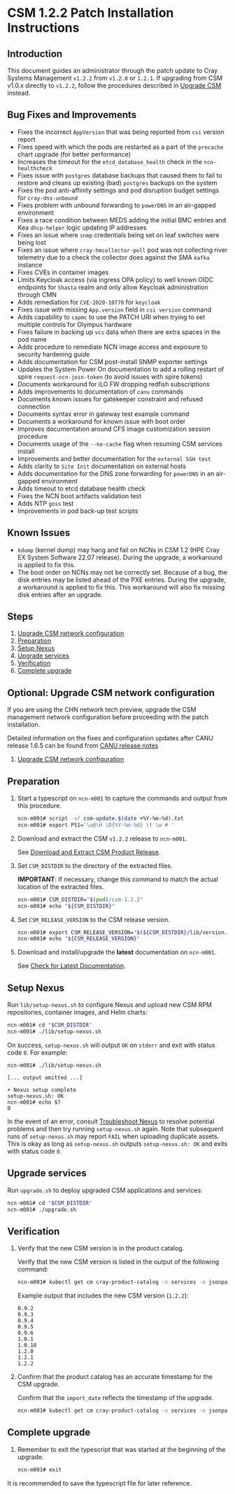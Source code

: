 # CSM 1.2.2 Patch Installation Instructions

## Introduction

This document guides an administrator through the patch update to Cray Systems Management `v1.2.2` from `v1.2.0` or `1.2.1`.
If upgrading from CSM v1.0.x directly to `v1.2.2`, follow the procedures described in [Upgrade CSM](../1.2/README.md) instead.

## Bug Fixes and Improvements

* Fixes the incorrect `AppVersion` that was being reported from `csi` version report
* Fixes speed with which the pods are restarted as a part of the `precache` chart upgrade (for better performance)
* Increases the timeout for the `etcd_database_health` check in the `ncn-healthcheck`
* Fixes issue with `postgres` database backups that caused them to fail to restore and cleans up existing (bad) `postgres` backups on the system
* Fixes the pod anti-affinity settings and pod disruption budget settings for `cray-dns-unbound`
* Fixes problem with unbound forwarding to `powerDNS` in an air-gapped environment
* Fixes a race condition between MEDS adding the initial BMC entries and Kea `dhcp-helper` logic updating IP addresses
* Fixes an issue where `snmp` credentials being set on leaf switches were being lost
* Fixes an issue where `cray-hmcollector-poll` pod was not collecting river telemetry due to a check the collector does against the SMA `kafka` instance
* Fixes CVEs in container images
* Limits Keycloak access (via ingress OPA policy) to well known OIDC endpoints for `Shasta` realm and only allow Keycloak administration through CMN
* Adds remediation for `CVE-2020-10770` for `keycloak`
* Fixes issue with missing `App.version` field in `csi version` command
* Adds capability to `capmc` to use the PATCH URI when trying to set multiple controls for Olympus hardware
* Fixes failure in backing up `vcs` data when there are extra spaces in the pod name
* Adds procedure to remediate NCN image access and exposure to security hardening guide
* Adds documentation for CSM post-install SNMP exporter settings
* Updates the System Power On documentation to add a rolling restart of spire `request-ncn-join-token` (to avoid issues with spire tokens)
* Documents workaround for iLO FW dropping redfish subscriptions
* Adds improvements to documentation of `canu` commands
* Documents known issues for gatekeeper constraint and refused connection
* Documents syntax error in gateway test example command
* Documents a workaround for known issue with boot order
* Improves documentation around CFS image customization session procedure
* Documents usage of the `--no-cache` flag when resuming CSM services install
* Improvements and better documentation for the `external SSH test`
* Adds clarity to `Site Init` documentation on external hosts
* Adds documentation for the DNS zone forwarding for `powerDNS` in an air-gapped environment
* Adds timeout to etcd database health check
* Fixes the NCN boot artifacts validation test
* Adds NTP `goss` test
* Improvements in pod back-up test scripts

## Known Issues

* `kdump` (kernel dump) may hang and fail on NCNs in CSM 1.2 (HPE Cray EX System Software 22.07 release). During the upgrade, a workaround is applied to fix this.
* The boot order on NCNs may not be correctly set. Because of a bug, the disk entries may be listed ahead of the PXE entries. During the upgrade, a workaround is applied to fix this. This workaround will also fix missing disk entries after an upgrade.

## Steps

1. [Upgrade CSM network configuration](upgrade_network.md)
1. [Preparation](#preparation)
1. [Setup Nexus](#setup-nexus)
1. [Upgrade services](#upgrade-services)
1. [Verification](#verification)
1. [Complete upgrade](#complete-upgrade)

## Optional: Upgrade CSM network configuration

If you are using the CHN network tech preview, upgrade the CSM management network configuration before proceeding with the patch installation.

Detailed information on the fixes and configuration updates after CANU release 1.6.5 can be found from [CANU release notes](../../operations/network/management_network/canu_install_update.md)

 1. [Upgrade CSM network configuration](upgrade_network.md)

## Preparation

1. Start a typescript on `ncn-m001` to capture the commands and output from this procedure.

   ```bash
   ncn-m001# script -af csm-update.$(date +%Y-%m-%d).txt
   ncn-m001# export PS1='\u@\H \D{%Y-%m-%d} \t \w # '
   ```

1. Download and extract the CSM `v1.2.2` release to `ncn-m001`.

   See [Download and Extract CSM Product Release](../../update_product_stream/index.md#download-and-extract).

1. Set `CSM_DISTDIR` to the directory of the extracted files.

   **IMPORTANT**: If necessary, change this command to match the actual location of the extracted files.

   ```bash
   ncn-m001# CSM_DISTDIR="$(pwd)/csm-1.2.2"
   ncn-m001# echo "${CSM_DISTDIR}"
   ```

1. Set `CSM_RELEASE_VERSION` to the CSM release version.

   ```bash
   ncn-m001# export CSM_RELEASE_VERSION="$(${CSM_DISTDIR}/lib/version.sh --version)"
   ncn-m001# echo "${CSM_RELEASE_VERSION}"
   ```

1. Download and install/upgrade the **latest** documentation on `ncn-m001`.

   See [Check for Latest Documentation](../../update_product_stream/index.md#check-for-latest-documentation).

## Setup Nexus

Run `lib/setup-nexus.sh` to configure Nexus and upload new CSM RPM
repositories, container images, and Helm charts:

```bash
ncn-m001# cd "$CSM_DISTDIR"
ncn-m001# ./lib/setup-nexus.sh
```

On success, `setup-nexus.sh` will output `OK` on `stderr` and exit with status
code `0`. For example:

```console
ncn-m001# ./lib/setup-nexus.sh

[... output omitted ...]

+ Nexus setup complete
setup-nexus.sh: OK
ncn-m001# echo $?
0
```

In the event of an error, consult [Troubleshoot Nexus](../../operations/package_repository_management/Troubleshoot_Nexus.md)
to resolve potential problems and then try running `setup-nexus.sh` again. Note that subsequent runs of `setup-nexus.sh` may
report `FAIL` when uploading duplicate assets. This is okay as long as `setup-nexus.sh` outputs `setup-nexus.sh: OK` and exits
with status code `0`.

## Upgrade services

Run `upgrade.sh` to deploy upgraded CSM applications and services:

```bash
ncn-m001# cd "$CSM_DISTDIR"
ncn-m001# ./upgrade.sh
```

## Verification

1. Verify that the new CSM version is in the product catalog.

   Verify that the new CSM version is listed in the output of the following command:

   ```bash
   ncn-m001# kubectl get cm cray-product-catalog -n services -o jsonpath='{.data.csm}' | yq r -j - | jq -r 'to_entries[] | .key' | sort -V
   ```

   Example output that includes the new CSM version (`1.2.2`):

   ```text
   0.9.2
   0.9.3
   0.9.4
   0.9.5
   0.9.6
   1.0.1
   1.0.10
   1.2.0
   1.2.1
   1.2.2
   ```

1. Confirm that the product catalog has an accurate timestamp for the CSM upgrade.

   Confirm that the `import_date` reflects the timestamp of the upgrade.

   ```bash
   ncn-m001# kubectl get cm cray-product-catalog -n services -o jsonpath='{.data.csm}' | yq r  - '"1.2.2".configuration.import_date'
   ```

## Complete upgrade

1. Remember to exit the typescript that was started at the beginning of the upgrade.

     ```bash
     ncn-m001# exit
     ```

It is recommended to save the typescript file for later reference.
